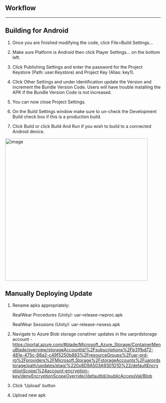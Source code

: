## Workflow
---

## Building for Android

1. Once you are finished modifying the code, click File>Build Settings... 

2. Make sure Platform is Android then click Player Settings... on the bottom left.

3. Click Publishing Settings and enter the password for the Project Keystore (Path: user.Keystore) and Project Key (Alias: key1).

4. Click Other Settings and under Identification update the Version and increment the Bundle Version Code. Users will have trouble installing the APK if the Bundle Version Code is not increased.

5. You can now close Project Settings.

6. On the Build Settings window make sure to un-check the Development Build check box if this is a production build.

7. Click Build or click Build And Run if you wish to build to a connected Android device.

<img width="461" alt="image" src="https://user-images.githubusercontent.com/2661933/144442092-62457451-3bf5-4c0d-a8cf-6da403c33783.png">


## Manually Deploying Update

1. Rename apks appropriately:

	RealWear Procedures (Unity): uar-release-rwproc.apk
	
	RealWear Sesssions (Unity): uar-release-rwsess.apk
	
2. Navigate to Azure Blob storage conatiner updates in the uarprdstorage account
    -https://portal.azure.com/#blade/Microsoft_Azure_Storage/ContainerMenuBlade/overview/storageAccountId/%2Fsubscriptions%2Fb31fbd72-481e-475c-98a2-c49f5250b883%2FresourceGroups%2Fuar-prd-rg%2Fproviders%2FMicrosoft.Storage%2FstorageAccounts%2Fuarprdstorage/path/updates/etag/%220x8D9A503A9301D1D%22/defaultEncryptionScope/%24account-encryption-key/denyEncryptionScopeOverride//defaultId//publicAccessVal/Blob

2. Click 'Upload' button

3. Upload new apk
